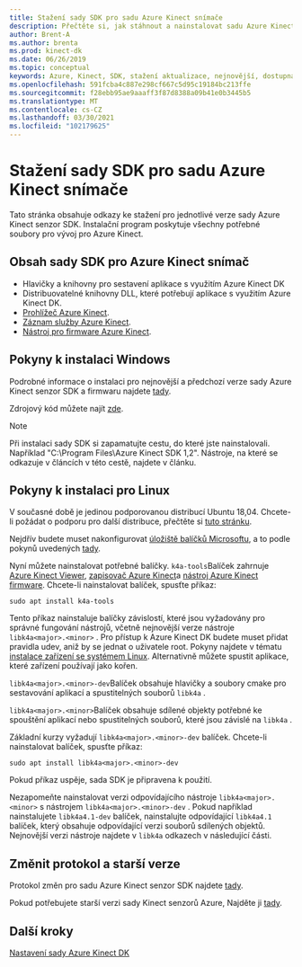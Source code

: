 ```yaml
---
title: Stažení sady SDK pro sadu Azure Kinect snímače
description: Přečtěte si, jak stáhnout a nainstalovat sadu Azure Kinect senzor SDK v systému Windows a Linux.
author: Brent-A
ms.author: brenta
ms.prod: kinect-dk
ms.date: 06/26/2019
ms.topic: conceptual
keywords: Azure, Kinect, SDK, stažení aktualizace, nejnovější, dostupná, instalace
ms.openlocfilehash: 591fcba4c887e298cf667c5d95c19184bc213ffe
ms.sourcegitcommit: f28ebb95ae9aaaff3f87d8388a09b41e0b3445b5
ms.translationtype: MT
ms.contentlocale: cs-CZ
ms.lasthandoff: 03/30/2021
ms.locfileid: "102179625"
---
```

# <a name="azure-kinect-sensor-sdk-download"></a>Stažení sady SDK pro sadu Azure Kinect snímače

Tato stránka obsahuje odkazy ke stažení pro jednotlivé verze sady Azure Kinect senzor SDK. Instalační program poskytuje všechny potřebné soubory pro vývoj pro Azure Kinect.

## <a name="azure-kinect-sensor-sdk-contents"></a>Obsah sady SDK pro Azure Kinect snímač

- Hlavičky a knihovny pro sestavení aplikace s využitím Azure Kinect DK
- Distribuovatelné knihovny DLL, které potřebují aplikace s využitím Azure Kinect DK.
- [Prohlížeč Azure Kinect](azure-kinect-viewer.md).
- [Záznam služby Azure Kinect](azure-kinect-recorder.md).
- [Nástroj pro firmware Azure Kinect](azure-kinect-firmware-tool.md).

## <a name="windows-installation-instructions"></a>Pokyny k instalaci Windows

Podrobné informace o instalaci pro nejnovější a předchozí verze sady Azure Kinect senzor SDK a firmwaru najdete [tady](https://github.com/microsoft/Azure-Kinect-Sensor-SDK/blob/develop/docs/usage.md).

Zdrojový kód můžete najít [zde](https://github.com/microsoft/Azure-Kinect-Sensor-SDK).

> [!NOTE]
> Při instalaci sady SDK si zapamatujte cestu, do které jste nainstalovali. Například "C:\Program Files\Azure Kinect SDK 1,2". Nástroje, na které se odkazuje v článcích v této cestě, najdete v článku.

## <a name="linux-installation-instructions"></a>Pokyny k instalaci pro Linux

V současné době je jedinou podporovanou distribucí Ubuntu 18,04. Chcete-li požádat o podporu pro další distribuce, přečtěte si [tuto stránku](https://aka.ms/azurekinectfeedback).

Nejdřív budete muset nakonfigurovat [úložiště balíčků Microsoftu](https://packages.microsoft.com/), a to podle pokynů uvedených [tady](/windows-server/administration/linux-package-repository-for-microsoft-software).

Nyní můžete nainstalovat potřebné balíčky. `k4a-tools`Balíček zahrnuje [Azure Kinect Viewer](azure-kinect-viewer.md), [zapisovač Azure Kinect](record-sensor-streams-file.md)a [nástroj Azure Kinect firmware](azure-kinect-firmware-tool.md). Chcete-li nainstalovat balíček, spusťte příkaz:

`sudo apt install k4a-tools`
 
Tento příkaz nainstaluje balíčky závislostí, které jsou vyžadovány pro správné fungování nástrojů, včetně nejnovější verze nástroje `libk4a<major>.<minor>` . Pro přístup k Azure Kinect DK budete muset přidat pravidla udev, aniž by se jednat o uživatele root. Pokyny najdete v tématu [instalace zařízení se systémem Linux](https://github.com/microsoft/Azure-Kinect-Sensor-SDK/blob/develop/docs/usage.md#linux-device-setup). Alternativně můžete spustit aplikace, které zařízení používají jako kořen.

`libk4a<major>.<minor>-dev`Balíček obsahuje hlavičky a soubory cmake pro sestavování aplikací a spustitelných souborů `libk4a` .

`libk4a<major>.<minor>`Balíček obsahuje sdílené objekty potřebné ke spouštění aplikací nebo spustitelných souborů, které jsou závislé na `libk4a` .

Základní kurzy vyžadují `libk4a<major>.<minor>-dev` balíček. Chcete-li nainstalovat balíček, spusťte příkaz:

`sudo apt install libk4a<major>.<minor>-dev` 

Pokud příkaz uspěje, sada SDK je připravena k použití.

Nezapomeňte nainstalovat verzi odpovídajícího nástroje `libk4a<major>.<minor>` s nástrojem `libk4a<major>.<minor>-dev` . Pokud například nainstalujete `libk4a4.1-dev` balíček, nainstalujte odpovídající `libk4a4.1` balíček, který obsahuje odpovídající verzi souborů sdílených objektů. Nejnovější verzi nástroje najdete v `libk4a` odkazech v následující části.

## <a name="change-log-and-older-versions"></a>Změnit protokol a starší verze

Protokol změn pro sadu Azure Kinect senzor SDK najdete [tady](https://github.com/microsoft/Azure-Kinect-Sensor-SDK/blob/develop/CHANGELOG.md).

Pokud potřebujete starší verzi sady Kinect senzorů Azure, Najděte ji [tady](https://github.com/microsoft/Azure-Kinect-Sensor-SDK/blob/develop/docs/usage.md).

## <a name="next-steps"></a>Další kroky

[Nastavení sady Azure Kinect DK](set-up-azure-kinect-dk.md)
